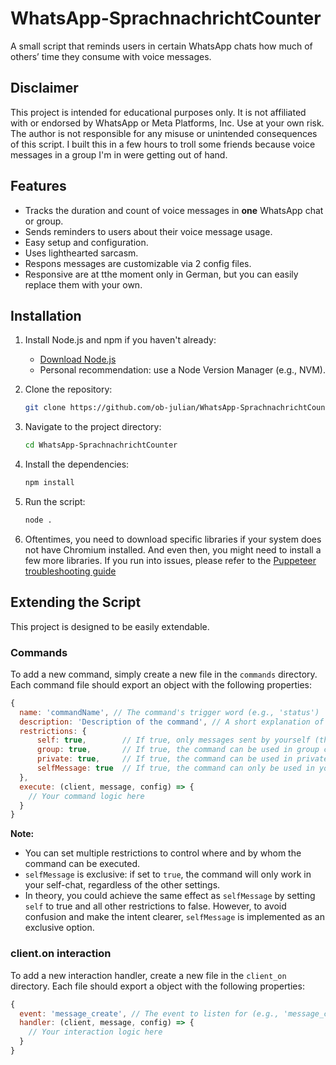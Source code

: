 # WhatsApp-SprachnachrichtCounter

A small script that reminds users in certain WhatsApp chats how much of others’ time they consume with voice messages.

## Disclaimer

This project is intended for educational purposes only. It is not affiliated with or endorsed by WhatsApp or Meta Platforms, Inc. Use at your own risk. The author is not responsible for any misuse or unintended consequences of this script.
I built this in a few hours to troll some friends because voice messages in a group I'm in were getting out of hand.

## Features

* Tracks the duration and count of voice messages in **one** WhatsApp chat or group.
* Sends reminders to users about their voice message usage.
* Easy setup and configuration.
* Uses lighthearted sarcasm.
* Respons messages are customizable via 2 config files.
* Responsive are at tthe moment only in German, but you can easily replace them with your own.

## Installation

1. Install Node.js and npm if you haven't already:

   * [Download Node.js](https://nodejs.org/)
   * Personal recommendation: use a Node Version Manager (e.g., NVM).
2. Clone the repository:

   ```bash
   git clone https://github.com/ob-julian/WhatsApp-SprachnachrichtCounter
   ```
3. Navigate to the project directory:

   ```bash
   cd WhatsApp-SprachnachrichtCounter
   ```
4. Install the dependencies:

   ```bash
   npm install
   ```

5. Run the script:

   ```bash
   node .
   ```
6. Oftentimes, you need to download specific libraries if your system does not have Chromium installed. And even then, you might need to install a few more libraries. If you run into issues, please refer to the [Puppeteer troubleshooting guide](https://github.com/puppeteer/puppeteer/blob/main/docs/troubleshooting.md)


## Extending the Script

This project is designed to be easily extendable. 

### Commands

To add a new command, simply create a new file in the `commands` directory. Each command file should export an object with the following properties:

```javascript
{
  name: 'commandName', // The command's trigger word (e.g., 'status')
  description: 'Description of the command', // A short explanation of what the command does
  restrictions: {
      self: true,        // If true, only messages sent by yourself (the bot account) can trigger this command
      group: true,       // If true, the command can be used in group chats
      private: true,     // If true, the command can be used in private (1:1) chats
      selfMessage: true  // If true, the command can only be used in your own self-chat (messaging yourself). This is useful for sensitive commands, assuming the bot runs on your personal account.
  },
  execute: (client, message, config) => {
    // Your command logic here
  }
}
```
**Note:**  
- You can set multiple restrictions to control where and by whom the command can be executed.
- `selfMessage` is exclusive: if set to `true`, the command will only work in your self-chat, regardless of the other settings.
- In theory, you could achieve the same effect as `selfMessage` by setting `self` to true and all other restrictions to false. However, to avoid confusion and make the intent clearer, `selfMessage` is implemented as an exclusive option.

### client.on interaction

To add a new interaction handler, create a new file in the `client_on` directory. Each file should export a object with the following properties:

```javascript
{
  event: 'message_create', // The event to listen for (e.g., 'message_create', 'ready' ...)
  handler: (client, message, config) => {
    // Your interaction logic here
  }
}
```

